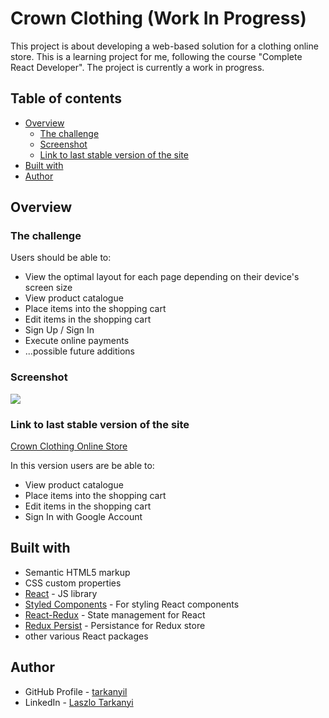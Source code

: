 # Crown Clothing (Work In Progress)

This project is about developing a web-based solution for a clothing online store. This is a learning project for me, following the course "Complete React Developer". The project is currently a work in progress.

## Table of contents

- [Overview](#overview)
  - [The challenge](#the-challenge)
  - [Screenshot](#screenshot)
  - [Link to last stable version of the site](#link-to-last-stable-version-of-the-site)
 - [Built with](#built-with)
 - [Author](#author)

## Overview

### The challenge

Users should be able to:

- View the optimal layout for each page depending on their device's screen size
- View product catalogue
- Place items into the shopping cart
- Edit items in the shopping cart
- Sign Up / Sign In
- Execute online payments
- ...possible future additions

### Screenshot

![](https://i.ibb.co/wwJLysV/crwn-1.png)

### Link to last stable version of the site

[Crown Clothing Online Store](https://crwn-live-laszlo.herokuapp.com/)

In this version users are be able to:
- View product catalogue
- Place items into the shopping cart
- Edit items in the shopping cart
- Sign In with Google Account

## Built with

- Semantic HTML5 markup
- CSS custom properties
- [React](https://reactjs.org/) - JS library
- [Styled Components](https://styled-components.com/) - For styling React components
- [React-Redux](https://react-redux.js.org/) - State management for React
- [Redux Persist](https://www.npmjs.com/package/redux-persist) - Persistance for Redux store
- other various React packages

## Author

- GitHub Profile - [tarkanyil](https://github.com/tarkanyil)
- LinkedIn - [Laszlo Tarkanyi](https://www.linkedin.com/in/laszlo-tarkanyi-5803221b/)
